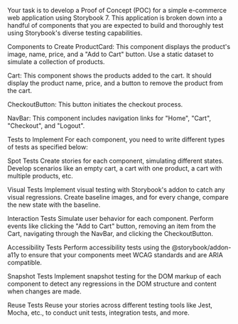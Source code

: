 Your task is to develop a Proof of Concept (POC) for a simple e-commerce web application using Storybook 7. This application is broken down into a handful of components that you are expected to build and thoroughly test using Storybook's diverse testing capabilities.

Components to Create
ProductCard: This component displays the product's image, name, price, and a "Add to Cart" button. Use a static dataset to simulate a collection of products.

Cart: This component shows the products added to the cart. It should display the product name, price, and a button to remove the product from the cart.

CheckoutButton: This button initiates the checkout process.

NavBar: This component includes navigation links for "Home", "Cart", "Checkout", and "Logout".

Tests to Implement
For each component, you need to write different types of tests as specified below:

Spot Tests
Create stories for each component, simulating different states. Develop scenarios like an empty cart, a cart with one product, a cart with multiple products, etc.

Visual Tests
Implement visual testing with Storybook's addon to catch any visual regressions. Create baseline images, and for every change, compare the new state with the baseline.

Interaction Tests
Simulate user behavior for each component. Perform events like clicking the "Add to Cart" button, removing an item from the Cart, navigating through the NavBar, and clicking the CheckoutButton.

Accessibility Tests
Perform accessibility tests using the @storybook/addon-a11y to ensure that your components meet WCAG standards and are ARIA compatible.

Snapshot Tests
Implement snapshot testing for the DOM markup of each component to detect any regressions in the DOM structure and content when changes are made.

Reuse Tests
Reuse your stories across different testing tools like Jest, Mocha, etc., to conduct unit tests, integration tests, and more.